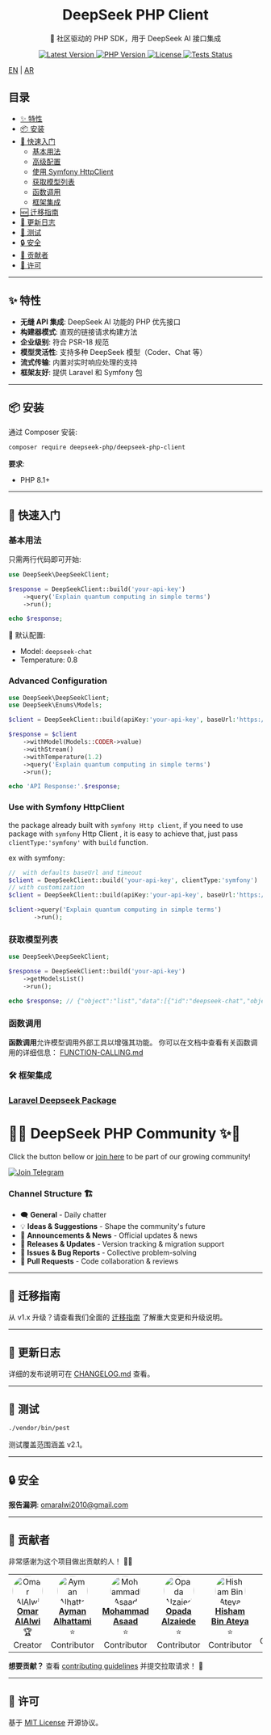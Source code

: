<p align="center">
  <h1 align="center">DeepSeek PHP Client</h1>
  <p align="center">🚀 社区驱动的 PHP SDK，用于 DeepSeek AI 接口集成</p>

  <p align="center">
    <a href="https://packagist.org/packages/deepseek-php/deepseek-php-client">
      <img src="https://img.shields.io/packagist/v/deepseek-php/deepseek-php-client" alt="Latest Version">
    </a>
    <a href="https://php.net">
      <img src="https://img.shields.io/badge/PHP-8.1%2B-blue" alt="PHP Version">
    </a>
    <a href="LICENSE.md">
      <img src="https://img.shields.io/badge/license-MIT-brightgreen" alt="License">
    </a>
    <a href="https://github.com/deepseek-php/deepseek-php-client/actions">
      <img src="https://img.shields.io/github/actions/workflow/status/deepseek-php/deepseek-php-client/tests.yml" alt="Tests Status">
    </a>
  </p>

[EN](README.md) | [AR](README-AR.md)

</p>

## 目录
- [✨ 特性](#-特性)
- [📦 安装](#-安装)
- [🚀 快速入门](#-快速入门)
  - [基本用法](#基本用法)
  - [高级配置](#高级配置)
  - [使用 Symfony HttpClient](#使用-symfony-httpclient)
  - [获取模型列表](#获取模型列表)
  - [函数调用](#函数调用)
  - [框架集成](#-框架集成)
- [🆕 迁移指南](#-迁移指南)
- [📝 更新日志](#-更新日志)
- [🧪 测试](#-测试)
- [🔒 安全](#-安全)
- [🤝 贡献者](#-贡献者)
- [📄 许可](#-许可)

---

## ✨ 特性

- **无缝 API 集成**: DeepSeek AI 功能的 PHP 优先接口
- **构建器模式**: 直观的链接请求构建方法
- **企业级别**: 符合 PSR-18 规范
- **模型灵活性**: 支持多种 DeepSeek 模型（Coder、Chat 等）
- **流式传输**: 内置对实时响应处理的支持
- **框架友好**: 提供 Laravel 和 Symfony 包

---

## 📦 安装

通过 Composer 安装:

```bash
composer require deepseek-php/deepseek-php-client
```

**要求**:
- PHP 8.1+

---

## 🚀 快速入门

### 基本用法

只需两行代码即可开始:

```php
use DeepSeek\DeepSeekClient;

$response = DeepSeekClient::build('your-api-key')
    ->query('Explain quantum computing in simple terms')
    ->run();

echo $response;
```

📌 默认配置:
- Model: `deepseek-chat`
- Temperature: 0.8

### Advanced Configuration

```php
use DeepSeek\DeepSeekClient;
use DeepSeek\Enums\Models;

$client = DeepSeekClient::build(apiKey:'your-api-key', baseUrl:'https://api.deepseek.com/v3', timeout:30, clientType:'guzzle');

$response = $client
    ->withModel(Models::CODER->value)
    ->withStream()
    ->withTemperature(1.2)
    ->query('Explain quantum computing in simple terms')
    ->run();

echo 'API Response:'.$response;
```

### Use with Symfony HttpClient
the package already built with `symfony Http client`,  if you need to use package with `symfony` Http Client , it is easy to achieve that, just pass `clientType:'symfony'` with `build` function.

ex with symfony:

```php
//  with defaults baseUrl and timeout
$client = DeepSeekClient::build('your-api-key', clientType:'symfony')
// with customization
$client = DeepSeekClient::build(apiKey:'your-api-key', baseUrl:'https://api.deepseek.com/v3', timeout:30, clientType:'symfony');

$client->query('Explain quantum computing in simple terms')
       ->run();
```

### 获取模型列表

```php
use DeepSeek\DeepSeekClient;

$response = DeepSeekClient::build('your-api-key')
    ->getModelsList()
    ->run();

echo $response; // {"object":"list","data":[{"id":"deepseek-chat","object":"model","owned_by":"deepseek"},{"id":"deepseek-reasoner","object":"model","owned_by":"deepseek"}]}
```

### 函数调用

**函数调用**允许模型调用外部工具以增强其功能。
你可以在文档中查看有关函数调用的详细信息：
[FUNCTION-CALLING.md](docs/FUNCTION-CALLING.md)


### 🛠 框架集成

### [Laravel Deepseek Package](https://github.com/deepseek-php/deepseek-laravel)


# 🐘✨ **DeepSeek PHP Community** ✨🐘

Click the button bellow or [join here](https://t.me/deepseek_php_community) to be part of our growing community!

[![Join Telegram](https://img.shields.io/badge/Join-Telegram-blue?style=for-the-badge&logo=telegram)](https://t.me/deepseek_php_community)

### **Channel Structure** 🏗️
- 🗨️ **General** - Daily chatter
- 💡 **Ideas & Suggestions** - Shape the community's future
- 📢 **Announcements & News** - Official updates & news
- 🚀 **Releases & Updates** - Version tracking & migration support
- 🐞 **Issues & Bug Reports** - Collective problem-solving
- 🤝 **Pull Requests** - Code collaboration & reviews

---

## 🚧 迁移指南

从 v1.x 升级？请查看我们全面的 [迁移指南](MIGRATION.md) 了解重大变更和升级说明。

---

## 📝 更新日志

详细的发布说明可在 [CHANGELOG.md](CHANGELOG.md) 查看。

---

## 🧪 测试

```bash
./vendor/bin/pest
```

测试覆盖范围涵盖 v2.1。

---

## 🔒 安全

**报告漏洞**: [omaralwi2010@gmail.com](mailto:omaralwi2010@gmail.com)

---

## 🤝  贡献者

非常感谢为这个项目做出贡献的人！ 🎉💖

<table>
  <tr>
    <td align="center">
      <a href="https://github.com/omaralalwi">
        <img src="https://avatars.githubusercontent.com/u/25439498?v=4" width="60px;" style="border-radius:50%;" alt="Omar AlAlwi"/>
        <br />
        <b>Omar AlAlwi</b>
      </a>
      <br />
      🏆 Creator
    </td>
    <td align="center">
      <a href="https://github.com/aymanalhattami">
        <img src="https://avatars.githubusercontent.com/u/34315778?v=4" width="60px;" style="border-radius:50%;" alt="Ayman Alhattami"/>
        <br />
        <b>Ayman Alhattami</b>
      </a>
      <br />
      ⭐ Contributor
    </td>
    <td align="center">
      <a href="https://github.com/moassaad">
        <img src="https://avatars.githubusercontent.com/u/155223476?v=4" width="60px;" style="border-radius:50%;" alt="Mohammad Asaad"/>
        <br />
        <b>Mohammad Asaad</b>
      </a>
      <br />
      ⭐ Contributor
    </td>
    <td align="center">
      <a href="https://github.com/OpadaAlzaiede">
        <img src="https://avatars.githubusercontent.com/u/48367429?v=4" width="60px;" style="border-radius:50%;" alt="Opada Alzaiede"/>
        <br />
        <b>Opada Alzaiede</b>
      </a>
      <br />
      ⭐ Contributor
    </td>
    <td align="center">
      <a href="https://github.com/hishamco">
        <img src="https://avatars.githubusercontent.com/u/3237266?v=4" width="60px;" style="border-radius:50%;" alt="Hisham Bin Ateya"/>
        <br />
        <b>Hisham Bin Ateya</b>
      </a>
      <br />
      ⭐ Contributor
    </td>
    <td align="center">
      <a href="https://github.com/VinchanGit">
        <img src="https://avatars.githubusercontent.com/u/38177046?v=4" width="60px;" style="border-radius:50%;" alt="陈文锋"/>
        <br />
        <b>陈文锋</b>
      </a>
      <br />
      ⭐ Contributor
    </td>
  </tr>
</table>

**想要贡献？** 查看 [contributing guidelines](./CONTRIBUTING.md) 并提交拉取请求！ 🚀

---

## 📄 许可

基于 [MIT License](LICENSE.md) 开源协议。
